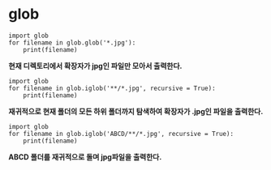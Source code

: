 glob
====

    import glob
    for filename in glob.glob('*.jpg'):
        print(filename)
    
**현재 디렉토리에서 확장자가 jpg인 파일만 모아서 출력한다.**
    
    import glob
    for filename in glob.iglob('**/*.jpg', recursive = True):
        print(filename)

**재귀적으로 현재 폴더의 모든 하위 폴더까지 탐색하여 확장자가 .jpg인 파일을 출력한다.**

    import glob
    for filename in glob.iglob('ABCD/**/*.jpg', recursive = True):
        print(filename)
        
**ABCD 폴더를 재귀적으로 돌며 jpg파일을 출력한다.**
    
    
